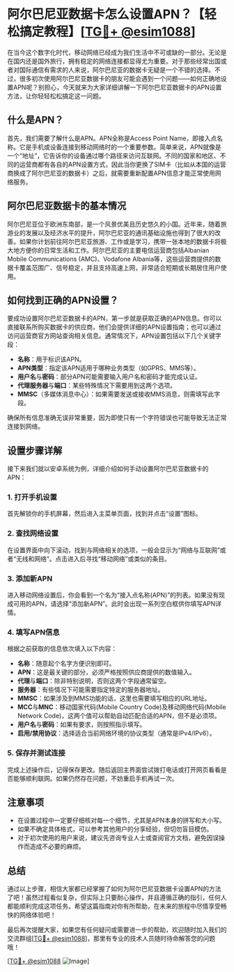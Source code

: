 # 阿尔巴尼亚数据卡怎么设置APN？【轻松搞定教程】[[TG💪+ @esim1088](https://t.me/s/esim1088)]

在当今这个数字化时代，移动网络已经成为我们生活中不可或缺的一部分。无论是在国内还是国外旅行，拥有稳定的网络连接都显得尤为重要。对于那些经常出国或者对国际通信有需求的人来说，阿尔巴尼亚的数据卡无疑是一个不错的选择。不过，很多初次使用阿尔巴尼亚数据卡的朋友可能会遇到一个问题——如何正确地设置APN呢？别担心，今天就来为大家详细讲解一下阿尔巴尼亚数据卡的APN设置方法，让你轻轻松松搞定这一问题。

## 什么是APN？

首先，我们需要了解什么是APN。APN全称是Access Point Name，即接入点名称。它是手机或设备连接到移动网络时的一个重要参数。简单来说，APN就像是一个“地址”，它告诉你的设备通过哪个路径来访问互联网。不同的国家和地区、不同的运营商都有各自的APN设置方式，因此当你更换了SIM卡（比如从本国的运营商换成了阿尔巴尼亚的数据卡）之后，就需要重新配置APN信息才能正常使用网络服务。

## 阿尔巴尼亚数据卡的基本情况

阿尔巴尼亚位于欧洲东南部，是一个风景优美且历史悠久的小国。近年来，随着旅游业的发展以及经济水平的提升，阿尔巴尼亚的通讯基础设施也得到了很大的改善。如果你计划前往阿尔巴尼亚旅游、工作或是学习，携带一张本地的数据卡将极大地方便你的日常生活和工作。阿尔巴尼亚的主要电信运营商包括Albanian Mobile Communications (AMC)、Vodafone Albania等，这些运营商提供的数据卡覆盖范围广、信号稳定，并且支持高速上网，非常适合短期或长期居住用户使用。

## 如何找到正确的APN设置？

要成功设置阿尔巴尼亚数据卡的APN，第一步就是获取正确的APN信息。你可以直接联系所购买数据卡的供应商，他们会提供详细的APN设置指南；也可以通过访问运营商官方网站查询相关信息。通常情况下，APN设置包括以下几个关键字段：

- **名称**：用于标识该APN。
- **APN类型**：指定该APN适用于哪种业务类型（如GPRS、MMS等）。
- **用户名**与**密码**：部分APN可能需要输入用户名和密码才能完成认证。
- **代理服务器**与**端口**：某些特殊情况下需要用到这两个选项。
- **MMSC**（多媒体消息中心）：如果需要发送或接收MMS消息，则需填写此字段。

确保所有信息准确无误非常重要，因为即使只有一个字符错误也可能导致无法正常连接到网络。

## 设置步骤详解

接下来我们就以安卓系统为例，详细介绍如何手动设置阿尔巴尼亚数据卡的APN：

### 1. 打开手机设置
首先解锁你的手机屏幕，然后进入主菜单页面，找到并点击“设置”图标。

### 2. 查找网络设置
在设置界面中向下滚动，找到与网络相关的选项，一般会显示为“网络与互联网”或者“无线和网络”。点击进入后寻找“移动网络”或类似的条目。

### 3. 添加新APN
进入移动网络设置后，你会看到一个名为“接入点名称(APN)”的列表。如果没有现成可用的APN，请选择“添加新APN”。此时会出现一系列空白框供你填写APN详情。

### 4. 填写APN信息
根据之前获取的信息依次填入以下内容：
- **名称**：随意起个名字方便识别即可。
- **APN**：这是最关键的部分，必须严格按照供应商提供的数值输入。
- **代理**与**端口**：除非特别说明，否则这两个字段通常留空。
- **服务器**：有些情况下可能需要指定特定的服务器地址。
- **MMSC**：如果涉及到MMS功能的话，这里也需要填写相应的URL地址。
- **MCC**与**MNC**：移动国家代码(Mobile Country Code)及移动网络代码(Mobile Network Code)，这两个值可以帮助自动匹配合适的APN，但不是必须项。
- **用户名**与**密码**：如果有要求，则按照指示填写。
- **启用/禁用协议**：选择适合当前网络环境的协议类型（通常是IPv4/IPv6）。

### 5. 保存并测试连接
完成上述操作后，记得保存更改。随后返回主界面尝试拨打电话或打开网页看看是否能够顺利联网。如果仍然存在问题，不妨重启手机再试一次。

## 注意事项

- 在设置过程中一定要仔细核对每一个细节，尤其是APN本身的拼写和大小写。
- 如果不确定具体格式，可以参考其他用户的分享经验，但切勿盲目模仿。
- 对于初次使用的用户来说，建议先咨询专业人士或查阅官方文档，避免因误操作而造成不必要的麻烦。

## 总结

通过以上步骤，相信大家都已经掌握了如何为阿尔巴尼亚数据卡设置APN的方法了吧！虽然过程看似复杂，但实际上只要耐心操作，并且遵循正确的指引，任何人都能顺利完成这项任务。希望这篇指南对你有所帮助，在未来的旅程中尽情享受畅快的网络体验吧！

最后再次提醒大家，如果您有任何疑问或需要进一步的帮助，欢迎随时加入我们的交流群组[[TG💪+ @esim1088](https://t.me/s/esim1088)]，那里有专业的技术人员随时待命解答您的问题哦！

[[TG💪+ @esim1088](https://t.me/s/esim1088) ![Image](https://i.postimg.cc/4NQfJmqS/Snipaste-2025-05-13-00-14-12.png)]